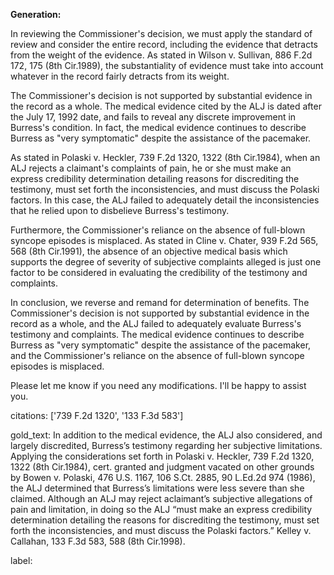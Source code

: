 **Generation:**

 <answer>

In reviewing the Commissioner's decision, we must apply the standard of review and consider the entire record, including the evidence that detracts from the weight of the evidence. As stated in Wilson v. Sullivan, 886 F.2d 172, 175 (8th Cir.1989), the substantiality of evidence must take into account whatever in the record fairly detracts from its weight.

The Commissioner's decision is not supported by substantial evidence in the record as a whole. The medical evidence cited by the ALJ is dated after the July 17, 1992 date, and fails to reveal any discrete improvement in Burress's condition. In fact, the medical evidence continues to describe Burress as "very symptomatic" despite the assistance of the pacemaker.

As stated in Polaski v. Heckler, 739 F.2d 1320, 1322 (8th Cir.1984), when an ALJ rejects a claimant's complaints of pain, he or she must make an express credibility determination detailing reasons for discrediting the testimony, must set forth the inconsistencies, and must discuss the Polaski factors. In this case, the ALJ failed to adequately detail the inconsistencies that he relied upon to disbelieve Burress's testimony.

Furthermore, the Commissioner's reliance on the absence of full-blown syncope episodes is misplaced. As stated in Cline v. Chater, 939 F.2d 565, 568 (8th Cir.1991), the absence of an objective medical basis which supports the degree of severity of subjective complaints alleged is just one factor to be considered in evaluating the credibility of the testimony and complaints.

In conclusion, we reverse and remand for determination of benefits. The Commissioner's decision is not supported by substantial evidence in the record as a whole, and the ALJ failed to adequately evaluate Burress's testimony and complaints. The medical evidence continues to describe Burress as "very symptomatic" despite the assistance of the pacemaker, and the Commissioner's reliance on the absence of full-blown syncope episodes is misplaced.

<answer> 

Please let me know if you need any modifications. I'll be happy to assist you.

citations: ['739 F.2d 1320', '133 F.3d 583']

gold_text: In addition to the medical evidence, the ALJ also considered, and largely discredited, Burress’s testimony regarding her subjective limitations. Applying the considerations set forth in Polaski v. Heckler, 739 F.2d 1320, 1322 (8th Cir.1984), cert. granted and judgment vacated on other grounds by Bowen v. Polaski, 476 U.S. 1167, 106 S.Ct. 2885, 90 L.Ed.2d 974 (1986), the ALJ determined that Burress’s limitations were less severe than she claimed. Although an ALJ may reject aclaimant’s subjective allegations of pain and limitation, in doing so the ALJ “must make an express credibility determination detailing the reasons for discrediting the testimony, must set forth the inconsistencies, and must discuss the Polaski factors.” Kelley v. Callahan, 133 F.3d 583, 588 (8th Cir.1998).

label: 